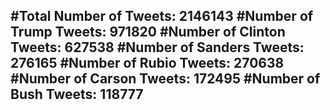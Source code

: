 #Total Number of Tweets: 2146143 
#Number of Trump Tweets: 971820
#Number of Clinton Tweets: 627538
#Number of Sanders Tweets: 276165
#Number of Rubio Tweets: 270638
#Number of Carson Tweets: 172495
#Number of Bush Tweets: 118777
---
